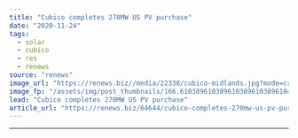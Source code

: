 ```yaml
---
title: "Cubico completes 270MW US PV purchase"
date: "2020-11-24"
tags: 
  - solar
  - cubico
  - res
  - renews
source: "renews"
image_url: "https://renews.biz//media/22338/cubico-midlands.jpg?mode=crop&width=770&heightratio=0.6103896103896103896103896104&slimmage=true"
image_fp: "/assets/img/post_thumbnails/166.6103896103896103896103896104&slimmage=true"
lead: "Cubico completes 270MW US PV purchase"
article_url: "https://renews.biz/64644/cubico-completes-270mw-us-pv-purchase/"
---
```


---

